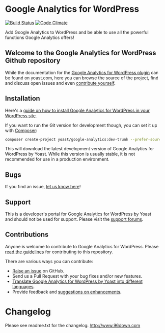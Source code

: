 Google Analytics for WordPress
==============================

[![Build Status](https://api.travis-ci.org/Yoast/google-analytics-for-wordpress.png?branch=master)](https://travis-ci.org/Yoast/google-analytics-for-wordpress) [![Code Climate](https://codeclimate.com/repos/54523bb669568068b8093b43/badges/04d59b3dc67a0c7ff8ab/gpa.svg)](https://codeclimate.com/repos/54523bb669568068b8093b43/feed)

Add Google Analytics to WordPress and be able to use all the powerful functions Google Analytics offers!


Welcome to the Google Analytics for WordPress Github repository
----------------------------------------------

While the documentation for the [Google Analytics for WordPress plugin](http://yoast.com/wordpress/google-analytics/) can be found on yoast.com, here
you can browse the source of the project, find and discuss open issues and even
[contribute yourself](https://github.com/Yoast/google-analytics-for-wordpress/blob/master/CONTRIBUTING.md).

Installation
------------

Here's a [guide on how to install Google Analytics for WordPress in your WordPress site](http://yoast.com/wordpress/google-analytics/installation/).

If you want to run the Git version for development though, you can set it up with [Composer](https://getcomposer.org/):

```bash
composer create-project yoast/google-analytics:dev-trunk --prefer-source --keep-vcs
```

This will download the latest development version of Google Analytics for WordPress by Yoast. While this version is usually stable,
it is not recommended for use in a production environment.

Bugs
----
If you find an issue, [let us know here](https://github.com/Yoast/google-analytics-for-wordpress/issues/new)!

Support
-------
This is a developer's portal for Google Analytics for WordPress by Yoast and should not be used for support. Please visit the
[support forums](http://wordpress.org/support/plugin/google-analytics-for-wordpress).

Contributions
-------------
Anyone is welcome to contribute to Google Analytics for WordPress. Please
[read the guidelines](https://github.com/Yoast/google-analytics-for-wordpress/blob/master/CONTRIBUTING.md) for contributing to this
repository.

There are various ways you can contribute:

* [Raise an issue](https://github.com/Yoast/google-analytics-for-wordpress/issues) on GitHub.
* Send us a Pull Request with your bug fixes and/or new features.
* [Translate Google Analytics for WordPress by Yoast into different languages](http://translate.yoast.com/projects/google-analytics-for-wordpress).
* Provide feedback and [suggestions on enhancements](https://github.com/Yoast/google-analytics-for-wordpress/issues?direction=desc&labels=Enhancement&page=1&sort=created&state=open).

Changelog
=========

Please see readme.txt for the changelog.
http://www.96down.com
